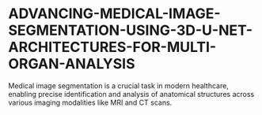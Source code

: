 # ADVANCING-MEDICAL-IMAGE-SEGMENTATION-USING-3D-U-NET-ARCHITECTURES-FOR-MULTI-ORGAN-ANALYSIS
Medical image segmentation is a crucial task in modern healthcare, enabling precise identification and analysis of anatomical structures across various imaging modalities like MRI and CT scans.

